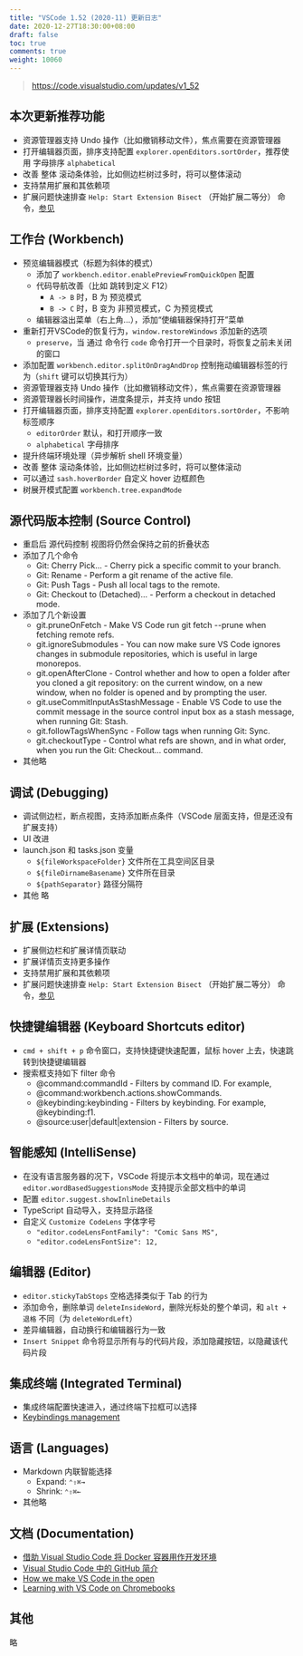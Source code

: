 ```yaml
---
title: "VSCode 1.52 (2020-11) 更新日志"
date: 2020-12-27T18:30:00+08:00
draft: false
toc: true
comments: true
weight: 10060
---
```


> https://code.visualstudio.com/updates/v1_52

## 本次更新推荐功能

* 资源管理器支持 Undo 操作（比如撤销移动文件），焦点需要在资源管理器
* 打开编辑器页面，排序支持配置 `explorer.openEditors.sortOrder`，推荐使用 字母排序 `alphabetical`
* 改善 整体 滚动条体验，比如侧边栏树过多时，将可以整体滚动
* 支持禁用扩展和其依赖项
* 扩展问题快速排查 `Help: Start Extension Bisect` （开始扩展二等分） 命令，[参见](https://code.visualstudio.com/updates/v1_52#_troubleshooting-extension-bisect)

## 工作台 (Workbench)

* 预览编辑器模式（标题为斜体的模式）
    * 添加了 `workbench.editor.enablePreviewFromQuickOpen` 配置
    * 代码导航改善（比如 跳转到定义 F12）
        * `A -> B` 时，B 为 预览模式
        * `B -> C` 时，B 变为 非预览模式，C 为预览模式
    * 编辑器溢出菜单（右上角...），添加“使编辑器保持打开”菜单
* 重新打开VSCode的恢复行为，`window.restoreWindows` 添加新的选项
    * `preserve`，当 通过 命令行 `code` 命令打开一个目录时，将恢复之前未关闭的窗口
* 添加配置 `workbench.editor.splitOnDragAndDrop` 控制拖动编辑器标签的行为（`shift` 键可以切换其行为）
* 资源管理器支持 Undo 操作（比如撤销移动文件），焦点需要在资源管理器
* 资源管理器长时间操作，进度条提示，并支持 undo 按钮
* 打开编辑器页面，排序支持配置 `explorer.openEditors.sortOrder`，不影响标签顺序
    * `editorOrder` 默认，和打开顺序一致
    * `alphabetical` 字母排序
* 提升终端环境处理（异步解析 shell 环境变量）
* 改善 整体 滚动条体验，比如侧边栏树过多时，将可以整体滚动
* 可以通过 `sash.hoverBorder` 自定义 hover 边框颜色
* 树展开模式配置 `workbench.tree.expandMode`

## 源代码版本控制 (Source Control)

* 重启后 源代码控制 视图将仍然会保持之前的折叠状态
* 添加了几个命令
    * Git: Cherry Pick... - Cherry pick a specific commit to your branch.
    * Git: Rename - Perform a git rename of the active file.
    * Git: Push Tags - Push all local tags to the remote.
    * Git: Checkout to (Detached)... - Perform a checkout in detached mode.
* 添加了几个新设置
    * git.pruneOnFetch - Make VS Code run git fetch --prune when fetching remote refs.
    * git.ignoreSubmodules - You can now make sure VS Code ignores changes in submodule repositories, which is useful in large monorepos.
    * git.openAfterClone - Control whether and how to open a folder after you cloned a git repository: on the current window, on a new window, when no folder is opened and by prompting the user.
    * git.useCommitInputAsStashMessage - Enable VS Code to use the commit message in the source control input box as a stash message, when running Git: Stash.
    * git.followTagsWhenSync - Follow tags when running Git: Sync.
    * git.checkoutType - Control what refs are shown, and in what order, when you run the Git: Checkout... command.
* 其他略

## 调试 (Debugging)

* 调试侧边栏，断点视图，支持添加断点条件（VSCode 层面支持，但是还没有扩展支持）
* UI 改进
* launch.json 和 tasks.json 变量
    * `${fileWorkspaceFolder}` 文件所在工具空间区目录
    * `${fileDirnameBasename}` 文件所在目录
    * `${pathSeparator}` 路径分隔符
* 其他 略

## 扩展 (Extensions)

* 扩展侧边栏和扩展详情页联动
* 扩展详情页支持更多操作
* 支持禁用扩展和其依赖项
* 扩展问题快速排查 `Help: Start Extension Bisect` （开始扩展二等分） 命令，[参见](https://code.visualstudio.com/updates/v1_52#_troubleshooting-extension-bisect)

## 快捷键编辑器 (Keyboard Shortcuts editor)

* `cmd + shift + p` 命令窗口，支持快捷键快速配置，鼠标 hover 上去，快速跳转到快捷键编辑器
* 搜索框支持如下 filter 命令
    * @command:commandId - Filters by command ID. For example,
    * @command:workbench.actions.showCommands.
    * @keybinding:keybinding - Filters by keybinding. For example, @keybinding:f1.
    * @source:user|default|extension - Filters by source.

## 智能感知 (IntelliSense)

* 在没有语言服务器的况下，VSCode 将提示本文档中的单词，现在通过 `editor.wordBasedSuggestionsMode` 支持提示全部文档中的单词
* 配置 `editor.suggest.showInlineDetails`
* TypeScript 自动导入，支持显示路径
* 自定义 `Customize CodeLens` 字体字号
    * `"editor.codeLensFontFamily": "Comic Sans MS",`
    * `"editor.codeLensFontSize": 12,`

## 编辑器 (Editor)

* `editor.stickyTabStops` 空格选择类似于 Tab 的行为
* 添加命令，删除单词 `deleteInsideWord`，删除光标处的整个单词，和 `alt + 退格` 不同（为 `deleteWordLeft`）
* 差异编辑器，自动换行和编辑器行为一致
* `Insert Snippet` 命令将显示所有与的代码片段，添加隐藏按钮，以隐藏该代码片段

## 集成终端 (Integrated Terminal)

* 集成终端配置快速进入，通过终端下拉框可以选择
* [Keybindings management](https://code.visualstudio.com/updates/v1_52#_keybindings-management)

## 语言 (Languages)

* Markdown 内联智能选择
    * Expand: `⌃⇧⌘→`
    * Shrink: `⌃⇧⌘←`
* 其他略

## 文档 (Documentation)

* [借助 Visual Studio Code 将 Docker 容器用作开发环境](https://docs.microsoft.com/zh-cn/learn/modules/use-docker-container-dev-env-vs-code/)
* [Visual Studio Code 中的 GitHub 简介](https://docs.microsoft.com/zh-cn/learn/modules/introduction-to-github-visual-studio-code/)
* [How we make VS Code in the open](https://www.youtube.com/watch?v=-Olo7N9xwV8)
* [Learning with VS Code on Chromebooks](https://code.visualstudio.com/blogs/2020/12/03/chromebook-get-started)

## 其他

略
